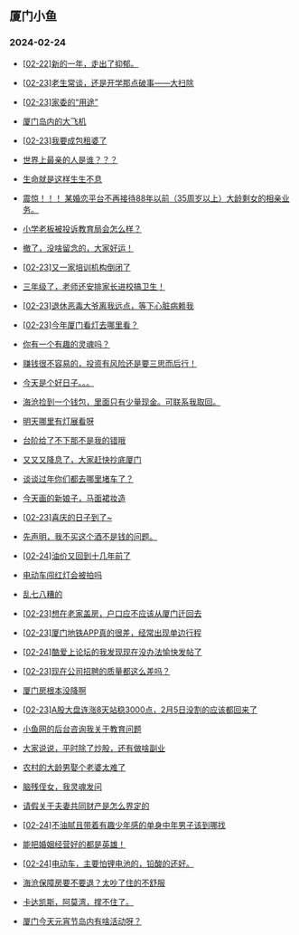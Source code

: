## 厦门小鱼 
### 2024-02-24

+ [[02-22]新的一年，走出了抑郁。](http://bbs.xmfish.com/read-htm-tid-18150087.html)

+ [[02-23]老生常谈，还是开学那点破事——大扫除](http://bbs.xmfish.com/read-htm-tid-18150201.html)

+ [[02-23]家委的“用途”](http://bbs.xmfish.com/read-htm-tid-18150241.html)

+ [厦门岛内的大飞机](http://bbs.xmfish.com/read-htm-tid-18150136.html)

+ [[02-23]我要成包租婆了](http://bbs.xmfish.com/read-htm-tid-18150167.html)

+ [世界上最亲的人是谁？？？](http://bbs.xmfish.com/read-htm-tid-18150122.html)

+ [生命就是这样生生不息](http://bbs.xmfish.com/read-htm-tid-18150143.html)

+ [震惊！！！
某婚恋平台不再接待88年以前（35周岁以上）大龄剩女的相亲业务。](http://bbs.xmfish.com/read-htm-tid-18150319.html)

+ [小学老板被投诉教育局会怎么样？](http://bbs.xmfish.com/read-htm-tid-18150116.html)

+ [撤了，没啥留念的，大家好运！](http://bbs.xmfish.com/read-htm-tid-18150374.html)

+ [[02-23]又一家培训机构倒闭了](http://bbs.xmfish.com/read-htm-tid-18150186.html)

+ [三年级了，老师还安排家长进校搞卫生！](http://bbs.xmfish.com/read-htm-tid-18150107.html)

+ [[02-23]退休恶毒大爷离我远点，等下心脏病赖我](http://bbs.xmfish.com/read-htm-tid-18150134.html)

+ [[02-23]今年厦门看灯去哪里看？](http://bbs.xmfish.com/read-htm-tid-18150221.html)

+ [你有一个有趣的灵魂吗？](http://bbs.xmfish.com/read-htm-tid-18150345.html)

+ [赚钱很不容易的，投资有风险还是要三思而后行！](http://bbs.xmfish.com/read-htm-tid-18150380.html)

+ [今天是个好日子。。。](http://bbs.xmfish.com/read-htm-tid-18150322.html)

+ [海沧捡到一个钱包，里面只有少量现金。可联系我取回。](http://bbs.xmfish.com/read-htm-tid-18150426.html)

+ [明天哪里有灯展看呀](http://bbs.xmfish.com/read-htm-tid-18150277.html)

+ [台阶给了不下那不是我的错哦](http://bbs.xmfish.com/read-htm-tid-18150272.html)

+ [又又又降息了，大家赶快抄底厦门](http://bbs.xmfish.com/read-htm-tid-18150473.html)

+ [谈谈过年你们都去哪里堵车了？](http://bbs.xmfish.com/read-htm-tid-18150312.html)

+ [今天画的新娘子，马面裙妆造](http://bbs.xmfish.com/read-htm-tid-18150388.html)

+ [[02-23]喜庆的日子到了~](http://bbs.xmfish.com/read-htm-tid-18150511.html)

+ [先声明，我不买这个酒不是钱的问题。](http://bbs.xmfish.com/read-htm-tid-18150499.html)

+ [[02-24]油价又回到十几年前了](http://bbs.xmfish.com/read-htm-tid-18150656.html)

+ [电动车闯红灯会被拍吗](http://bbs.xmfish.com/read-htm-tid-18150452.html)

+ [乱七八糟的](http://bbs.xmfish.com/read-htm-tid-18150391.html)

+ [[02-23]想在老家盖房，户口应不应该从厦门迁回去](http://bbs.xmfish.com/read-htm-tid-18150429.html)

+ [[02-23]厦门地铁APP真的很差，经常出现单边行程](http://bbs.xmfish.com/read-htm-tid-18150435.html)

+ [[02-24]酷爱上论坛的我发现现在没办法愉快发帖了](http://bbs.xmfish.com/read-htm-tid-18150704.html)

+ [[02-23]现在公司招聘的质量都这么差吗？](http://bbs.xmfish.com/read-htm-tid-18150506.html)

+ [厦门房根本没降啊](http://bbs.xmfish.com/read-htm-tid-18150644.html)

+ [[02-23]A股大盘连涨8天站稳3000点，2月5日没割的应该都回来了](http://bbs.xmfish.com/read-htm-tid-18150475.html)

+ [小鱼网的后台咨询我关于教育问题](http://bbs.xmfish.com/read-htm-tid-18150489.html)

+ [大家说说，平时除了炒股，还有做啥副业](http://bbs.xmfish.com/read-htm-tid-18150723.html)

+ [农村的大龄男娶个老婆太难了](http://bbs.xmfish.com/read-htm-tid-18150784.html)

+ [脑残侄女，我灵魂发问](http://bbs.xmfish.com/read-htm-tid-18150588.html)

+ [请假关于夫妻共同财产是怎么界定的](http://bbs.xmfish.com/read-htm-tid-18150707.html)

+ [[02-24]不油腻且带着有趣少年感的单身中年男子该到哪找](http://bbs.xmfish.com/read-htm-tid-18150716.html)

+ [能把婚姻经营好的都是英雄！](http://bbs.xmfish.com/read-htm-tid-18150782.html)

+ [[02-24]电动车，主要怕锂电池的，铅酸的还好。](http://bbs.xmfish.com/read-htm-tid-18150752.html)

+ [海沧保障房要不要退？太吵了住的不舒服](http://bbs.xmfish.com/read-htm-tid-18150845.html)

+ [卡达凯斯，阿莫湾，撑不住了。](http://bbs.xmfish.com/read-htm-tid-18150851.html)

+ [厦门今天元宵节岛内有啥活动呀？](http://bbs.xmfish.com/read-htm-tid-18150701.html)

